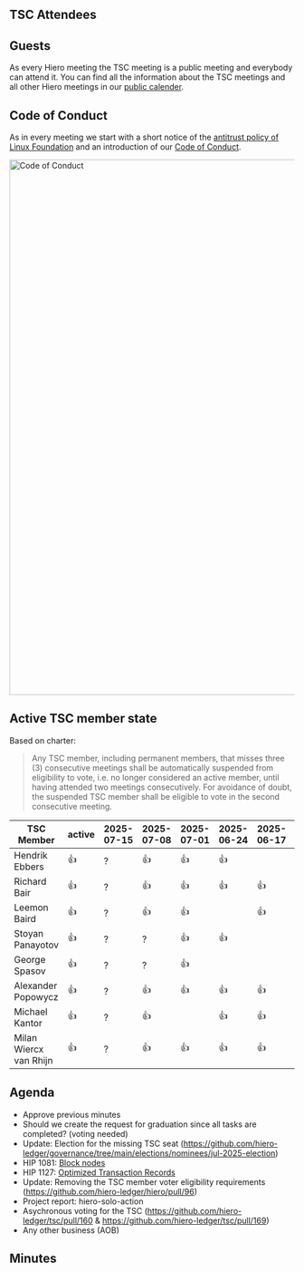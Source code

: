 ## TSC Attendees

## Guests

As every Hiero meeting the TSC meeting is a public meeting and everybody can attend it.
You can find all the information about the TSC meetings and all other Hiero meetings in our [public calender](https://zoom-lfx.platform.linuxfoundation.org/meetings/hiero?view=week).

## Code of Conduct

As in every meeting we start with a short notice of the [antitrust policy of Linux Foundation](https://www.linuxfoundation.org/legal/antitrust-policy)
and an introduction of our [Code of Conduct](https://www.lfdecentralizedtrust.org/code-of-conduct).

<img width="945" alt="Code of Conduct" src="https://github.com/user-attachments/assets/3a187bc9-65ae-461e-bb46-7ce0db8e32cf">

## Active TSC member state
Based on charter:
> Any TSC member, including permanent members, that misses three (3) consecutive meetings shall be automatically suspended from eligibility to vote, i.e. no longer considered an active member, until having attended two meetings consecutively. For avoidance of doubt, the suspended TSC member shall be eligible to vote in the second consecutive meeting.

TSC Member             | active | 2025-07-15 | 2025-07-08 | 2025-07-01 | 2025-06-24 | 2025-06-17 | 2025-06-10 | 2025-06-03 |
-----------------------|--------|------------|------------|------------|------------|------------|------------|------------|
Hendrik Ebbers         | :+1:   |  ?         | :+1:       | :+1:       | :+1:       |            | :+1:       | :+1:       |
Richard Bair           | :+1:   |  ?         | :+1:       | :+1:       | :+1:       | :+1:       | :+1:       | :+1:       |
Leemon Baird           | :+1:   |  ?         | :+1:       | :+1:       |            | :+1:       |            |            |
Stoyan Panayotov       | :+1:   |  ?         |  ?         | :+1:       | :+1:       |            | :+1:       | :+1:       |
George Spasov          | :+1:   |  ?         |  ?         | :+1:       |            |            | :+1:       | :+1:       |
Alexander Popowycz     | :+1:   |  ?         | :+1:       | :+1:       | :+1:       | :+1:       | :+1:       | :+1:       |
Michael Kantor         | :+1:   |  ?         | :+1:       |            | :+1:       | :+1:       | :+1:       |            |
Milan Wiercx van Rhijn | :+1:   |  ?         | :+1:       | :+1:       | :+1:       | :+1:       | :+1:       | :+1:       |

## Agenda

- Approve previous minutes
- Should we create the request for graduation since all tasks are completed? (voting needed)
- Update: Election for the missing TSC seat (https://github.com/hiero-ledger/governance/tree/main/elections/nominees/jul-2025-election)
- HIP 1081: [Block nodes](https://github.com/hiero-ledger/hiero-improvement-proposals/blob/e05327e5cb962c3d8e6c4272792d69a7e539b6bd/HIP/hip-1081.md)
- HIP 1127: [Optimized Transaction Records](https://github.com/hiero-ledger/hiero-improvement-proposals/blob/f36619434146e8ae5e35afa2dd633d7727ac7700/HIP/hip-1127.md)
- Update: Removing the TSC member voter eligibility requirements (https://github.com/hiero-ledger/hiero/pull/96)
- Project report: hiero-solo-action
- Asychronous voting for the TSC (https://github.com/hiero-ledger/tsc/pull/160 & https://github.com/hiero-ledger/tsc/pull/169)
- Any other business (AOB)

## Minutes
